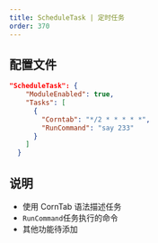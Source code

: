 ```yaml
---
title: ScheduleTask | 定时任务
order: 370
---
```


## 配置文件

```json
"ScheduleTask": {
    "ModuleEnabled": true,
    "Tasks": [
      {
        "Corntab": "*/2 * * * * *",
        "RunCommand": "say 233"
      }
    ]
  }
```

## 说明

- 使用 CornTab 语法描述任务
- `RunCommand`任务执行的命令
- 其他功能待添加

